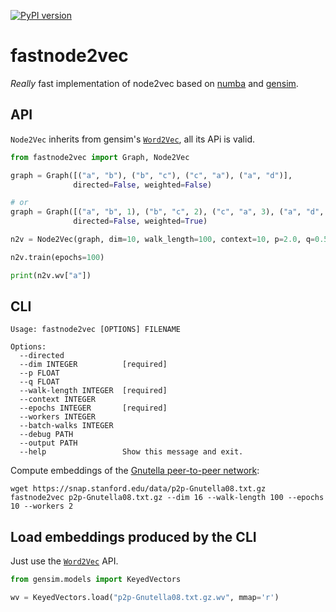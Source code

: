 [![PyPI
version](https://badge.fury.io/py/fastnode2vec.svg)](https://badge.fury.io/py/fastnode2vec)

# fastnode2vec

*Really* fast implementation of node2vec based on [numba](https://numba.pydata.org/) and [gensim](https://radimrehurek.com/gensim/).

## API

`Node2Vec` inherits from gensim's [`Word2Vec`](https://radimrehurek.com/gensim/models/word2vec.html), all its APi is valid.

```python
from fastnode2vec import Graph, Node2Vec

graph = Graph([("a", "b"), ("b", "c"), ("c", "a"), ("a", "d")],
              directed=False, weighted=False)

# or
graph = Graph([("a", "b", 1), ("b", "c", 2), ("c", "a", 3), ("a", "d", 4)],
              directed=False, weighted=True)

n2v = Node2Vec(graph, dim=10, walk_length=100, context=10, p=2.0, q=0.5, workers=2)

n2v.train(epochs=100)

print(n2v.wv["a"])
```

## CLI


```
Usage: fastnode2vec [OPTIONS] FILENAME

Options:
  --directed
  --dim INTEGER          [required]
  --p FLOAT
  --q FLOAT
  --walk-length INTEGER  [required]
  --context INTEGER
  --epochs INTEGER       [required]
  --workers INTEGER
  --batch-walks INTEGER
  --debug PATH
  --output PATH
  --help                 Show this message and exit.

```


Compute embeddings of the [Gnutella peer-to-peer network](https://snap.stanford.edu/data/p2p-Gnutella08.html):

```
wget https://snap.stanford.edu/data/p2p-Gnutella08.txt.gz
fastnode2vec p2p-Gnutella08.txt.gz --dim 16 --walk-length 100 --epochs 10 --workers 2
```

## Load embeddings produced by the CLI

Just use the [`Word2Vec`](https://radimrehurek.com/gensim/models/word2vec.html) API.

```python
from gensim.models import KeyedVectors

wv = KeyedVectors.load("p2p-Gnutella08.txt.gz.wv", mmap='r')
```
